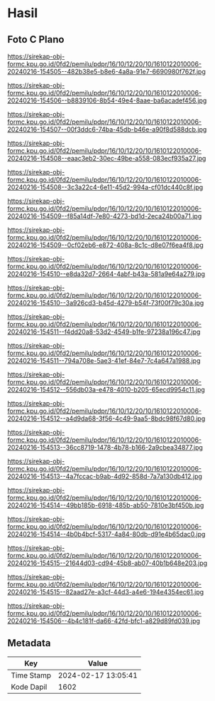 # Hasil

## Foto C Plano

https://sirekap-obj-formc.kpu.go.id/0fd2/pemilu/pdpr/16/10/12/20/10/1610122010006-20240216-154505--482b38e5-b8e6-4a8a-91e7-6690980f762f.jpg

https://sirekap-obj-formc.kpu.go.id/0fd2/pemilu/pdpr/16/10/12/20/10/1610122010006-20240216-154506--b8839106-8b54-49e4-8aae-ba6acadef456.jpg

https://sirekap-obj-formc.kpu.go.id/0fd2/pemilu/pdpr/16/10/12/20/10/1610122010006-20240216-154507--00f3ddc6-74ba-45db-b46e-a90f8d588dcb.jpg

https://sirekap-obj-formc.kpu.go.id/0fd2/pemilu/pdpr/16/10/12/20/10/1610122010006-20240216-154508--eaac3eb2-30ec-49be-a558-083ecf935a27.jpg

https://sirekap-obj-formc.kpu.go.id/0fd2/pemilu/pdpr/16/10/12/20/10/1610122010006-20240216-154508--3c3a22c4-6e11-45d2-994a-cf01dc440c8f.jpg

https://sirekap-obj-formc.kpu.go.id/0fd2/pemilu/pdpr/16/10/12/20/10/1610122010006-20240216-154509--f85a14df-7e80-4273-bd1d-2eca24b00a71.jpg

https://sirekap-obj-formc.kpu.go.id/0fd2/pemilu/pdpr/16/10/12/20/10/1610122010006-20240216-154509--0cf02eb6-e872-408a-8c1c-d8e07f6ea4f8.jpg

https://sirekap-obj-formc.kpu.go.id/0fd2/pemilu/pdpr/16/10/12/20/10/1610122010006-20240216-154510--e8da32d7-2664-4abf-b43a-581a9e64a279.jpg

https://sirekap-obj-formc.kpu.go.id/0fd2/pemilu/pdpr/16/10/12/20/10/1610122010006-20240216-154510--3a926cd3-b45d-4279-b54f-73f00f79c30a.jpg

https://sirekap-obj-formc.kpu.go.id/0fd2/pemilu/pdpr/16/10/12/20/10/1610122010006-20240216-154511--f4dd20a8-53d2-4549-b1fe-97238a196c47.jpg

https://sirekap-obj-formc.kpu.go.id/0fd2/pemilu/pdpr/16/10/12/20/10/1610122010006-20240216-154511--794a708e-5ae3-41ef-84e7-7c4a647a1988.jpg

https://sirekap-obj-formc.kpu.go.id/0fd2/pemilu/pdpr/16/10/12/20/10/1610122010006-20240216-154512--556db03a-e478-4010-b205-65ecd9954c11.jpg

https://sirekap-obj-formc.kpu.go.id/0fd2/pemilu/pdpr/16/10/12/20/10/1610122010006-20240216-154512--a4d9da68-3f56-4c49-9aa5-8bdc98f67d80.jpg

https://sirekap-obj-formc.kpu.go.id/0fd2/pemilu/pdpr/16/10/12/20/10/1610122010006-20240216-154513--36cc8719-1478-4b78-b166-2a9cbea34877.jpg

https://sirekap-obj-formc.kpu.go.id/0fd2/pemilu/pdpr/16/10/12/20/10/1610122010006-20240216-154513--4a7fccac-b9ab-4d92-858d-7a7a130db412.jpg

https://sirekap-obj-formc.kpu.go.id/0fd2/pemilu/pdpr/16/10/12/20/10/1610122010006-20240216-154514--49bb185b-6918-485b-ab50-7810e3bf450b.jpg

https://sirekap-obj-formc.kpu.go.id/0fd2/pemilu/pdpr/16/10/12/20/10/1610122010006-20240216-154514--4b0b4bcf-5317-4a84-80db-d91e4b65dac0.jpg

https://sirekap-obj-formc.kpu.go.id/0fd2/pemilu/pdpr/16/10/12/20/10/1610122010006-20240216-154515--21644d03-cd94-45b8-ab07-40b1b648e203.jpg

https://sirekap-obj-formc.kpu.go.id/0fd2/pemilu/pdpr/16/10/12/20/10/1610122010006-20240216-154515--82aad27e-a3cf-44d3-a4e6-194e4354ec61.jpg

https://sirekap-obj-formc.kpu.go.id/0fd2/pemilu/pdpr/16/10/12/20/10/1610122010006-20240216-154506--4b4c181f-da66-42fd-bfc1-a829d89fd039.jpg


## Metadata

| Key        | Value               |
| ---------- | ------------------- |
| Time Stamp | 2024-02-17 13:05:41 |
| Kode Dapil | 1602                |




